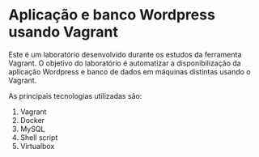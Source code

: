 # Aplicação e banco Wordpress usando Vagrant

Este é um laboratório desenvolvido durante os estudos da ferramenta Vagrant. 
O objetivo do laboratório é automatizar a disponibilização da aplicação Wordpress e banco de dados em máquinas distintas usando o Vagrant.

As principais tecnologias utilizadas são:

1. Vagrant
2. Docker
3. MySQL
4. Shell script
5. Virtualbox


